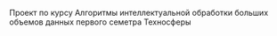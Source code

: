 Проект по курсу Алгоритмы интеллектуальной обработки больших объемов данных первого семетра Техносферы
